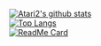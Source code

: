 [![Atari2's github stats](https://github-readme-stats.vercel.app/api?username=Atari2&count_private=True&theme=radical)](https://github.com/anuraghazra/github-readme-stats)
<br>
[![Top Langs](https://github-readme-stats.vercel.app/api/top-langs/?username=Atari2)](https://github.com/anuraghazra/github-readme-stats)
<br>
[![ReadMe Card](https://github-readme-stats.vercel.app/api/pin/?username=Atari2&repo=SpriteToolSuperDelux)](https://github.com/JackTheSpades/SpriteToolSuperDelux)
<!--
**Atari2/Atari2** is a ✨ _special_ ✨ repository because its `README.md` (this file) appears on your GitHub profile.

Here are some ideas to get you started:

- 🔭 I’m currently working on ...
- 🌱 I’m currently learning ...
- 👯 I’m looking to collaborate on ...
- 🤔 I’m looking for help with ...
- 💬 Ask me about ...
- 📫 How to reach me: ...
- 😄 Pronouns: ...
- ⚡ Fun fact: ...
-->
